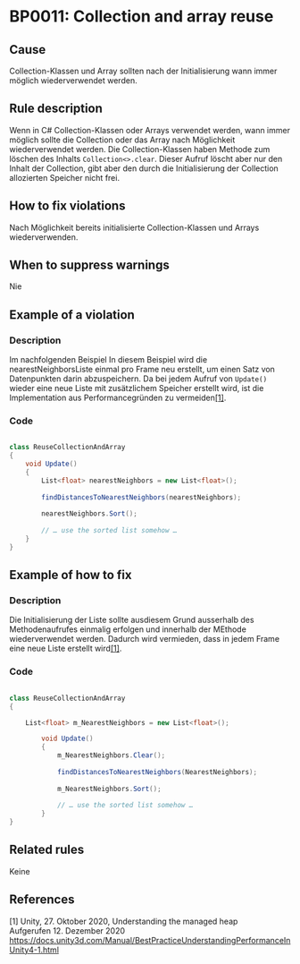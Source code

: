 # BP0011: Collection and array reuse

## Cause

Collection-Klassen und Array sollten nach der Initialisierung wann immer möglich wiederverwendet werden.

## Rule description

Wenn in C# Collection-Klassen oder Arrays verwendet werden, wann immer möglich sollte die Collection oder das Array nach Möglichkeit wiederverwendet werden.
Die Collection-Klassen haben Methode zum löschen des Inhalts `Collection<>.clear`. 
Dieser Aufruf löscht aber nur den Inhalt der Collection, gibt aber den durch die Initialisierung der Collection allozierten Speicher nicht frei.

## How to fix violations

Nach Möglichkeit bereits initialisierte Collection-Klassen und Arrays wiederverwenden.

## When to suppress warnings

Nie

## Example of a violation

### Description

Im nachfolgenden Beispiel In diesem Beispiel wird die nearestNeighborsListe einmal pro Frame neu erstellt, um einen Satz von Datenpunkten darin abzuspeichern.
Da bei jedem Aufruf von `Update()` wieder eine neue Liste mit zusätzlichem Speicher erstellt wird, ist die Implementation aus Performancegründen zu vermeiden[[1]](*1). 

### Code

```csharp

class ReuseCollectionAndArray
{
    void Update()
    {
        List<float> nearestNeighbors = new List<float>();
    
        findDistancesToNearestNeighbors(nearestNeighbors);
    
        nearestNeighbors.Sort();
    
        // … use the sorted list somehow …
    }
}
```

## Example of how to fix

### Description

Die Initialisierung der Liste sollte ausdiesem Grund ausserhalb des Methodenaufrufes einmalig erfolgen und innerhalb der MEthode wiederverwendet werden. 
Dadurch wird vermieden, dass in jedem Frame eine neue Liste erstellt wird[[1]](*1).

### Code

```csharp

class ReuseCollectionAndArray
{

    List<float> m_NearestNeighbors = new List<float>();

        void Update()
        {
            m_NearestNeighbors.Clear();
        
            findDistancesToNearestNeighbors(NearestNeighbors);
        
            m_NearestNeighbors.Sort();
        
            // … use the sorted list somehow …
        }
}
```

## Related rules

Keine

## References

<a id="1">[1]</a>
Unity, 27. Oktober 2020, Understanding the managed heap<br/>
Aufgerufen 12. Dezember 2020 https://docs.unity3d.com/Manual/BestPracticeUnderstandingPerformanceInUnity4-1.html

